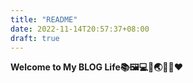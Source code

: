 ```yaml
---
title: "README"
date: 2022-11-14T20:57:37+08:00
draft: true
---
```


**Welcome to My BLOG Life📚🖼️💻🧳🌏🎥🎼❤️**